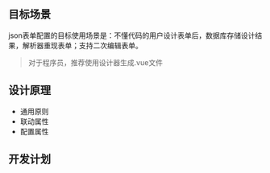 ## 目标场景
json表单配置的目标使用场景是：不懂代码的用户设计表单后，数据库存储设计结果，解析器重现表单；支持二次编辑表单。  
> 对于程序员，推荐使用设计器生成.vue文件
## 设计原理
- 通用原则
- 联动属性
- 配置属性
## 开发计划